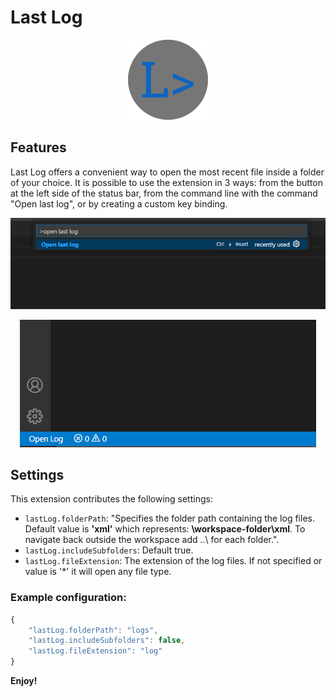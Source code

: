 # Last Log

<p align="center">
  <img src="https://github.com/ai-autocoder/vscode-last-log/blob/main/resources/logo128x128.png?raw=true" width="128" alt="Logo">
</p>

## Features

Last Log offers a convenient way to open the most recent file inside a folder of your choice. 
It is possible to use the extension in 3 ways: from the button at the left side of the status bar, from the command line with the command "Open last log", or by creating a custom key binding.

<div align="center">

![After](resources/command-line.png)

</div>
<div align="center">

![After](resources/status-bar.png)

</div>

## Settings

This extension contributes the following settings:

* `lastLog.folderPath`: "Specifies the folder path containing the log files. Default value is **'xml'** which represents: **\\workspace-folder\\xml**. To navigate back outside the workspace add ..\\ for each folder.".
* `lastLog.includeSubfolders`: Default true.
* `lastLog.fileExtension`: The extension of the log files. If not specified or value is '*' it will open any file type.

### Example configuration:

```js
{
	"lastLog.folderPath": "logs",
	"lastLog.includeSubfolders": false,
	"lastLog.fileExtension": "log"
}
```





**Enjoy!**
